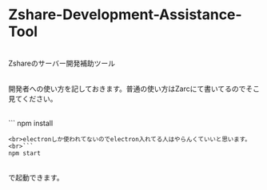 # Zshare-Development-Assistance-Tool
<BR>Zshareのサーバー開発補助ツール

<br>開発者への使い方を記しておきます。普通の使い方はZarcにて書いてるのでそこ見てください。

<br>```
npm install
```
<br>electronしか使われてないのでelectron入れてる人はやらんくていいと思います。
<br>```
npm start
```
<br>で起動できます。
